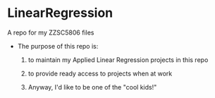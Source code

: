 # LinearRegression
A repo for my ZZSC5806 files

* The purpose of this repo is: 

    1. to maintain my Applied Linear Regression projects in this repo
    
    2. to provide ready access to projects when at work
    
    3. Anyway, I'd like to be one of the "cool kids!"


